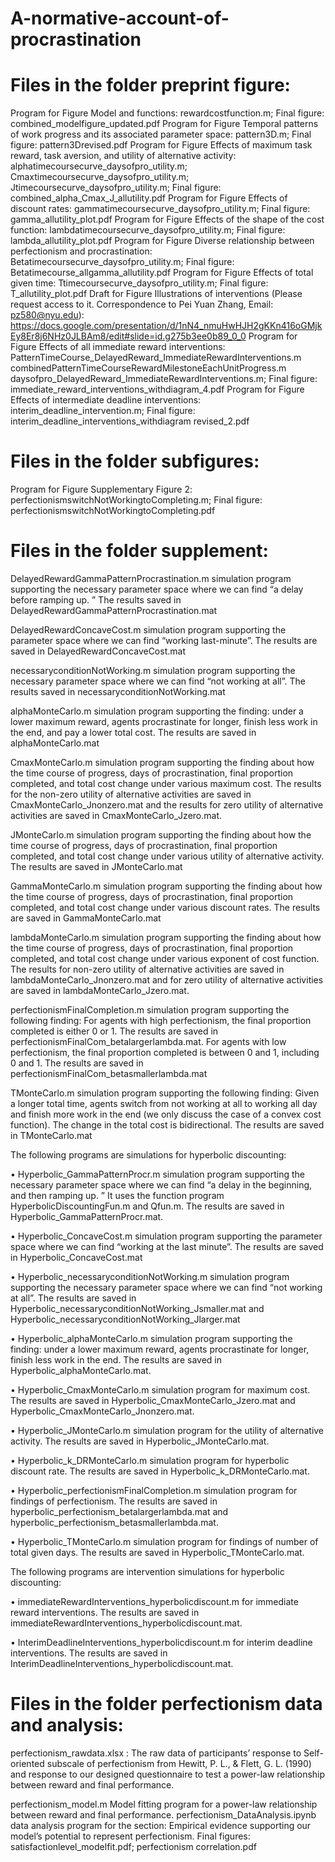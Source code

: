 # A-normative-account-of-procrastination
# Files in the folder preprint figure:
Program for Figure Model and functions: rewardcostfunction.m; Final figure: combined_modelfigure_updated.pdf
Program for Figure Temporal patterns of work progress and its associated parameter space: pattern3D.m; Final figure: pattern3Drevised.pdf
Program for Figure Effects of maximum task reward, task aversion, and utility of alternative activity: alphatimecoursecurve_daysofpro_utility.m; Cmaxtimecoursecurve_daysofpro_utility.m; Jtimecoursecurve_daysofpro_utility.m; Final figure: combined_alpha_Cmax_J_allutility.pdf
Program for Figure Effects of discount rates: gammatimecoursecurve_daysofpro_utility.m; Final figure: gamma_allutility_plot.pdf
Program for Figure Effects of the shape of the cost function: lambdatimecoursecurve_daysofpro_utility.m; Final figure: lambda_allutility_plot.pdf
Program for Figure Diverse relationship between perfectionism and procrastination: Betatimecoursecurve_daysofpro_utility.m; Final figure: Betatimecourse_allgamma_allutility.pdf
Program for Figure Effects of total given time: Ttimecoursecurve_daysofpro_utility.m; Final figure: T_allutility_plot.pdf
Draft for Figure Illustrations of interventions (Please request access to it. Correspondence to Pei Yuan Zhang, Email: pz580@nyu.edu): https://docs.google.com/presentation/d/1nN4_nmuHwHJH2gKKn416oGMjkEy8Er8j6NHz0JLBAm8/edit#slide=id.g275b3ee0b89_0_0
Program for Figure Effects of all immediate reward interventions: 
PatternTimeCourse_DelayedReward_ImmediateRewardInterventions.m 
combinedPatternTimeCourseRewardMilestoneEachUnitProgress.m
daysofpro_DelayedReward_ImmediateRewardInterventions.m; 
Final figure: immediate_reward_interventions_withdiagram_4.pdf
Program for Figure Effects of intermediate deadline interventions: interim_deadline_intervention.m; Final figure: interim_deadline_interventions_withdiagram revised_2.pdf

# Files in the folder subfigures: 
Program for Figure Supplementary Figure 2: perfectionismswitchNotWorkingtoCompleting.m; Final figure: perfectionismswitchNotWorkingtoCompleting.pdf

# Files in the folder supplement:
DelayedRewardGammaPatternProcrastination.m simulation program supporting the necessary parameter space where we can find “a delay before ramping up. ” The results saved in DelayedRewardGammaPatternProcrastination.mat

DelayedRewardConcaveCost.m simulation program supporting the parameter space where we can find “working last-minute”. The results are saved in DelayedRewardConcaveCost.mat

necessaryconditionNotWorking.m simulation program supporting the necessary parameter space where we can find “not working at all”. The results saved in necessaryconditionNotWorking.mat 

alphaMonteCarlo.m simulation program supporting the finding: under a lower maximum reward, agents procrastinate for longer, finish less work in the end, and pay a lower total cost. The results are saved in alphaMonteCarlo.mat

CmaxMonteCarlo.m simulation program supporting the finding about how the time course of progress, days of procrastination, final proportion completed, and total cost change under various maximum cost. The results for the non-zero utility of alternative activities are saved in CmaxMonteCarlo_Jnonzero.mat and the results for zero utility of alternative activities are saved in CmaxMonteCarlo_Jzero.mat. 

JMonteCarlo.m simulation program supporting the finding about how the time course of progress, days of procrastination, final proportion completed, and total cost change under various utility of alternative activity. The results are saved in JMonteCarlo.mat

GammaMonteCarlo.m simulation program supporting the finding about how the time course of progress, days of procrastination, final proportion completed, and total cost change under various discount rates. The results are saved in GammaMonteCarlo.mat

lambdaMonteCarlo.m simulation program supporting the finding about how the time course of progress, days of procrastination, final proportion completed, and total cost change under various exponent of cost function. The results for non-zero utility of alternative activities are saved in lambdaMonteCarlo_Jnonzero.mat and for zero utility of alternative activities are saved in lambdaMonteCarlo_Jzero.mat. 

perfectionismFinalCompletion.m simulation program supporting the following finding: For agents with high perfectionism, the final proportion completed is either 0 or 1. The results are saved in perfectionismFinalCom_betalargerlambda.mat. For agents with low perfectionism, the final proportion completed is between 0 and 1, including 0 and 1. The results are saved in perfectionismFinalCom_betasmallerlambda.mat

TMonteCarlo.m simulation program supporting the following finding: Given a longer total time, agents switch from not working at all to working all day and finish more work in the end (we only discuss the case of a convex cost function). The change in the total cost is bidirectional. The results are saved in TMonteCarlo.mat

The following programs are simulations for hyperbolic discounting: 

•	Hyperbolic_GammaPatternProcr.m simulation program supporting the necessary parameter space where we can find “a delay in the beginning, and then ramping up. ” It uses the function program HyperbolicDiscountingFun.m and Qfun.m. The results are saved in Hyperbolic_GammaPatternProcr.mat.

•	Hyperbolic_ConcaveCost.m simulation program supporting the parameter space where we can find “working at the last minute”. The results are saved in Hyperbolic_ConcaveCost.mat

•	Hyperbolic_necessaryconditionNotWorking.m simulation program supporting the necessary parameter space where we can find “not working at all”. The results are saved in Hyperbolic_necessaryconditionNotWorking_Jsmaller.mat and Hyperbolic_necessaryconditionNotWorking_Jlarger.mat

•	Hyperbolic_alphaMonteCarlo.m simulation program supporting the finding: under a lower maximum reward, agents procrastinate for longer, finish less work in the end. The results are saved in Hyperbolic_alphaMonteCarlo.mat. 

•	Hyperbolic_CmaxMonteCarlo.m simulation program for maximum cost. The results are saved in Hyperbolic_CmaxMonteCarlo_Jzero.mat and Hyperbolic_CmaxMonteCarlo_Jnonzero.mat.

•	Hyperbolic_JMonteCarlo.m simulation program for the utility of alternative activity. The results are saved in Hyperbolic_JMonteCarlo.mat.

•	Hyperbolic_k_DRMonteCarlo.m simulation program for hyperbolic discount rate. The results are saved in Hyperbolic_k_DRMonteCarlo.mat.

•	Hyperbolic_perfectionismFinalCompletion.m simulation program for findings of perfectionism. The results are saved in hyperbolic_perfectionism_betalargerlambda.mat and hyperbolic_perfectionism_betasmallerlambda.mat.

•	Hyperbolic_TMonteCarlo.m simulation program for findings of number of total given days. The results are saved in Hyperbolic_TMonteCarlo.mat. 

The following programs are intervention simulations for hyperbolic discounting: 

•	immediateRewardInterventions_hyperbolicdiscount.m for immediate reward interventions. The results are saved in immediateRewardInterventions_hyperbolicdiscount.mat. 

•	InterimDeadlineInterventions_hyperbolicdiscount.m for interim deadline interventions. The results are saved in InterimDeadlineInterventions_hyperbolicdiscount.mat. 


# Files in the folder perfectionism data and analysis:
perfectionism_rawdata.xlsx : The raw data of participants’ response to Self-oriented subscale of perfectionism from Hewitt, P. L., & Flett, G. L. (1990) and response to our designed questionnaire to test a power-law relationship between reward and final performance. 

perfectionism_model.m Model fitting program for a power-law relationship between reward and final performance.
perfectionism_DataAnalysis.ipynb data analysis program for the section: Empirical evidence supporting our model’s potential to represent perfectionism. 
Final figures: satisfactionlevel_modelfit.pdf; perfectionism correlation.pdf

